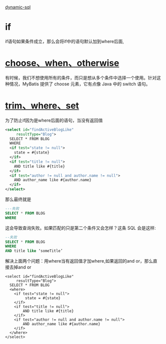 [dynamic-sql](https://mybatis.org/mybatis-3/zh/dynamic-sql.html)
# if 
if语句如果条件成立，那么会将if中的语句默认加到where后面,

# [choose、when、otherwise](https://mybatis.org/mybatis-3/zh/dynamic-sql.html#choose%E3%80%81when%E3%80%81otherwise)
有时候，我们不想使用所有的条件，而只是想从多个条件中选择一个使用。针对这种情况，MyBatis 提供了 choose 元素，它有点像 Java 中的 switch 语句。

# [trim、where、set](https://mybatis.org/mybatis-3/zh/dynamic-sql.html#trim%E3%80%81where%E3%80%81set)
为了防止if因为是where后面的语句，当没有返回值
```xml
<select id="findActiveBlogLike"
     resultType="Blog">
  SELECT * FROM BLOG
  WHERE
  <if test="state != null">
    state = #{state}
  </if>
  <if test="title != null">
    AND title like #{title}
  </if>
  <if test="author != null and author.name != null">
    AND author_name like #{author.name}
  </if>
</select>
```
那么最终就是
```sql
---失败
SELECT * FROM BLOG
WHERE
```
这会导致查询失败。如果匹配的只是第二个条件又会怎样？这条 SQL 会是这样:
```sql
--失败
SELECT * FROM BLOG
WHERE
AND title like ‘someTitle’
```

解决上面两个问题：用where当有返回值才加where,如果返回的and or，那么直接去掉and or
```
<select id="findActiveBlogLike"
     resultType="Blog">
  SELECT * FROM BLOG
  <where>
    <if test="state != null">
         state = #{state}
    </if>
    <if test="title != null">
        AND title like #{title}
    </if>
    <if test="author != null and author.name != null">
        AND author_name like #{author.name}
    </if>
  </where>
</select>
```


